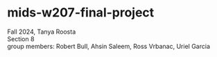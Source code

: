 ﻿# mids-w207-final-project
 Fall 2024, Tanya Roosta <br/>
 Section 8 <br/>
 group members: Robert Bull, Ahsin Saleem, Ross Vrbanac, Uriel Garcia
